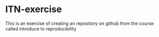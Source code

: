 # ITN-exercise
This is an exercise of creating an repository on github from the course called introduce to reproducibility
